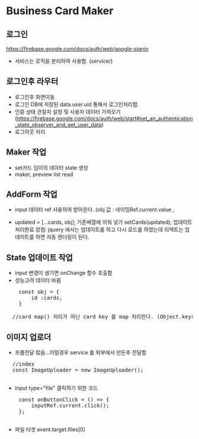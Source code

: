 # Business Card Maker

## 로그인

https://firebase.google.com/docs/auth/web/google-signin

- 서비스는 로직을 분리하여 사용함. (service/)

## 로그인후 라우터

- 로그인후 화면이동
- 로그인 DB에 저장된 data.user.uid 통해서 로그인처리함.
- 인증 상태 관찰자 설정 및 사용자 데이터 가져오기
  (https://firebase.google.com/docs/auth/web/start#set_an_authentication_state_observer_and_get_user_data)
- 로그아웃 처리

## Maker 작업

- set카드 임이의 데이터 state 생성
- maker, preview list read

## AddForm 작업

- input 데이터 ref 사용하여 받아온다.
  (obj 값 : 네이밍Ref.current.value , <form ref={formRef}>
- updated = [...cards, obj]; 기존배열에 끼워 넣기
  setCards(updated); 업데이트 처리완료
  장점: jquery 에서는 업데이트를 하고 다시 로드를 하였는데
  리액트는 업데이트를 하면 자동 랜더링이 된다.

## State 업데이트 작업

- input 변경이 생기면 onChange 함수 호출함
- 성능고려 데이터 바뀜
<pre>
	const obj = {
		id :cards,
	}

  //card map() 처리가 아닌 card key 를 map 처리한다. (Object.keys() 이용)
</pre>

## 이미지 업로더

- 프롭전달 많음...이럴경우 service 를 외부에서 만든후 전달함
<pre>
  //index 
  const ImageUploader = new ImageUploader();
  </pre>

- input type="file" 클릭하기 위한 코드
<pre>
	const onButtonClick = () => {
		inputRef.current.click();
	};
    </pre>

- 파일 타겟
  event.target.files[0]
